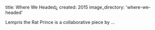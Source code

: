 title: Where We Headed¿ 
created: 2015
image_directory: 'where-we-headed'

Lempris the Rat Prince is a collaborative piece by ...
